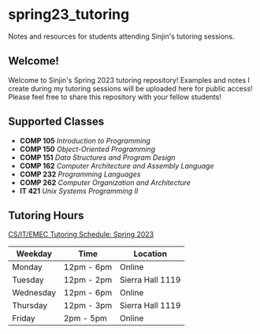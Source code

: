 # spring23_tutoring
Notes and resources for students attending Sinjin's tutoring sessions.

## Welcome!
Welcome to Sinjin's Spring 2023 tutoring repository! Examples and notes I create during my tutoring sessions will be uploaded here for public access! Please feel free to share this repository with your fellow students!

## Supported Classes
* **COMP 105** *Introduction to Programming*
* **COMP 150** *Object-Oriented Programming*
* **COMP 151** *Data Structures and Program Design*
* **COMP 162** *Computer Architecture and Assembly Language*
* **COMP 232** *Programming Languages*
* **COMP 262** *Computer Organization and Architecture*
* **IT 421** *Unix Systems Programming II*

## Tutoring Hours
[CS/IT/EMEC Tutoring Schedule: Spring 2023](https://compsci.csuci.edu/resources/tutoring-spring2023.pdf "Tutoring Schedule")


Weekday   | Time       | Location
--------- | ---------- | ----------------
Monday    | 12pm - 6pm | Online
Tuesday   | 12pm - 2pm | Sierra Hall 1119
Wednesday | 12pm - 6pm | Online
Thursday  | 12pm - 3pm | Sierra Hall 1119
Friday    | 2pm - 5pm  | Online